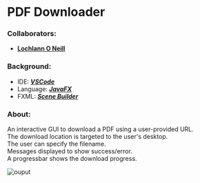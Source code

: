 <!--https://github.com/darsaveli/Readme-Markdown-Syntax-->

# PDF Downloader
### Collaborators:
* **[Lochlann O Neill](https://github.com/lochlannoneill)**

### Background:
* IDE: ***[VSCode](https://code.visualstudio.com/)***  
* Language: ***[JavaFX](https://openjfx.io/)***  
* FXML: ***[Scene Builder](https://gluonhq.com/products/scene-builder/)***  

### About:
An interactive GUI to download a PDF using a user-provided URL.  
The download location is targeted to the user's desktop.  
The user can specify the filename.  
Messages displayed to show success/error.  
A progressbar shows the download progress.  

![ouput](https://github.com/lochlannoneill/PDF-Downloader-GUI/blob/main/src/resources/output.PNG?raw=true)
